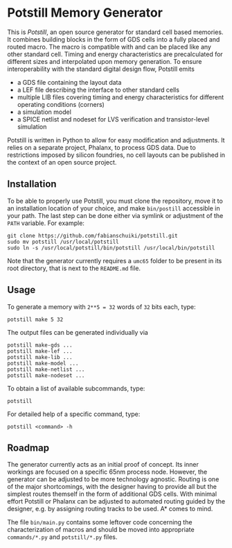 # Potstill Memory Generator

This is *Potstill*, an open source generator for standard cell based memories. It combines building blocks in the form of GDS cells into a fully placed and routed macro. The macro is compatible with and can be placed like any other standard cell. Timing and energy characteristics are precalculated for different sizes and interpolated upon memory generation. To ensure interoperability with the standard digital design flow, Potstill emits

- a GDS file containing the layout data
- a LEF file describing the interface to other standard cells
- multiple LIB files covering timing and energy characteristics for different operating conditions (corners)
- a simulation model
- a SPICE netlist and nodeset for LVS verification and transistor-level simulation

Potstill is written in Python to allow for easy modification and adjustments. It relies on a separate project, Phalanx, to process GDS data. Due to restrictions imposed by silicon foundries, no cell layouts can be published in the context of an open source project.


## Installation

To be able to properly use Potstill, you must clone the repository, move it to an installation location of your choice, and make `bin/postill` accessible in your path. The last step can be done either via symlink or adjustment of the `PATH` variable. For example:

    git clone https://github.com/fabianschuiki/potstill.git
    sudo mv potstill /usr/local/potstill
    sudo ln -s /usr/local/potstill/bin/potstill /usr/local/bin/potstill

Note that the generator currently requires a `umc65` folder to be present in its root directory, that is next to the `README.md` file.


## Usage

To generate a memory with `2**5 = 32` words of `32` bits each, type:

    potstill make 5 32

The output files can be generated individually via

    potstill make-gds ...
    potstill make-lef ...
    potstill make-lib ...
    potstill make-model ...
    potstill make-netlist ...
    potstill make-nodeset ...

To obtain a list of available subcommands, type:

    potstill

For detailed help of a specific command, type:

    potstill <command> -h


## Roadmap

The generator currently acts as an initial proof of concept. Its inner workings are focused on a specific 65nm process node. However, the generator can be adjusted to be more technology agnostic. Routing is one of the major shortcomings, with the designer having to provide all but the simplest routes themself in the form of additional GDS cells. With minimal effort Potstill or Phalanx can be adjusted to automated routing guided by the designer, e.g. by assigning routing tracks to be used. A* comes to mind.

The file `bin/main.py` contains some leftover code concerning the characterization of macros and should be moved into appropriate `commands/*.py` and `potstill/*.py` files.
